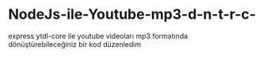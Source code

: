 # NodeJs-ile-Youtube-mp3-d-n-t-r-c-
express ytdl-core ile youtube videoları mp3 formatında dönüştürebileceğiniz bir kod düzenledim
